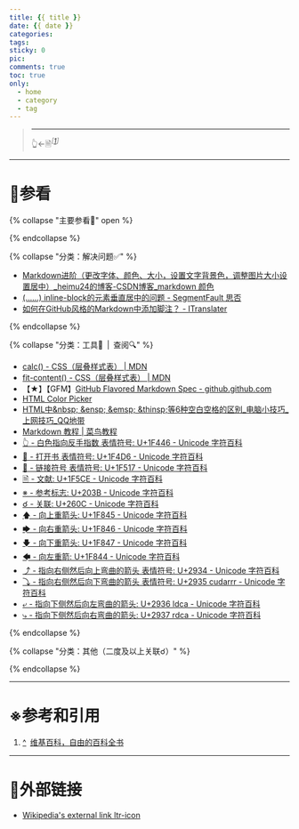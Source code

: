```yaml
---
title: {{ title }}
date: {{ date }}
categories:
tags:
sticky: 0
pic:
comments: true
toc: true
only:
  - home
  - category
  - tag
---
```


>
>
> <!-- more -->
>
> - - -
> 👆←🗎<sup id="cite_ref-1">*<font color="#808080">\[</font>[1](#cite_note-1)<font color="#808080">\]</font>*</sup>

---

# 📖参看

{% collapse "主要参看📖" open %}

{% endcollapse %}

{% collapse "分类：解决问题✅" %}

* [Markdown进阶（更改字体、颜色、大小，设置文字背景色，调整图片大小设置居中）_heimu24的博客-CSDN博客_markdown 颜色](https://blog.csdn.net/heimu24/article/details/81189700)
* [(……) inline-block的元素垂直居中的问题 - SegmentFault 思否](https://segmentfault.com/q/1010000019710978)
* [如何在GitHub风格的Markdown中添加脚注？ - ITranslater](https://www.itranslater.com/qa/details/2117469006360740864)

{% endcollapse %}

{% collapse "分类：工具🧰&ensp;|&ensp;查阅🔍" %}

* [calc() - CSS（层叠样式表） | MDN](https://developer.mozilla.org/zh-CN/docs/Web/CSS/calc())
* [fit-content() - CSS（层叠样式表） | MDN](https://developer.mozilla.org/zh-CN/docs/Web/CSS/fit-content)
* 【★】【GFM】[GitHub Flavored Markdown Spec - github.github.com](https://github.github.com/gfm/)
* [HTML Color Picker](https://www.w3schools.com/colors/colors_picker.asp)
* [HTML中\&nbsp; \&ensp; \&emsp; \&thinsp;等6种空白空格的区别_电脑小技巧_上网技巧_QQ地带](http://www.oicqzone.com/pc/2015083122336.html)
* [Markdown 教程 | 菜鸟教程](https://www.runoob.com/markdown/md-tutorial.html)
* [👆 - 白色指向反手指数 表情符号: U+1F446 - Unicode 字符百科](https://unicode-table.com/cn/1F446/)
* [📖 - 打开书 表情符号: U+1F4D6 - Unicode 字符百科](https://unicode-table.com/cn/1F4D6/)
* [🔗 - 链接符号 表情符号: U+1F517 - Unicode 字符百科](https://unicode-table.com/cn/1F517/)
* [🗎 - 文献: U+1F5CE - Unicode 字符百科](https://unicode-table.com/cn/1F5CE/)
* [※ - 参考标志: U+203B - Unicode 字符百科](https://unicode-table.com/cn/203B/)
* [☌ - 关联: U+260C - Unicode 字符百科](https://unicode-table.com/cn/260C/)
* [🡅 - 向上重箭头: U+1F845 - Unicode 字符百科](https://unicode-table.com/cn/1F845/)
* [🡆 - 向右重箭头: U+1F846 - Unicode 字符百科](https://unicode-table.com/cn/1F846/)
* [🡇 - 向下重箭头: U+1F847 - Unicode 字符百科](https://unicode-table.com/cn/1F847/)
* [🡄 - 向左重箭: U+1F844 - Unicode 字符百科](https://unicode-table.com/cn/1F844/)
* [⤴ - 指向右侧然后向上弯曲的箭头 表情符号: U+2934 - Unicode 字符百科](https://unicode-table.com/cn/2934/)
* [⤵ - 指向右侧然后向下弯曲的箭头 表情符号: U+2935 cudarrr - Unicode 字符百科](https://unicode-table.com/cn/2935/)
* [⤶ - 指向下侧然后向左弯曲的箭头: U+2936 ldca - Unicode 字符百科](https://unicode-table.com/cn/2936/)
* [⤷ - 指向下侧然后向右弯曲的箭头: U+2937 rdca - Unicode 字符百科](https://unicode-table.com/cn/2937/)

{% endcollapse %}

{% collapse "分类：其他（二度及以上关联☌）" %}

{% endcollapse %}

---

# ※参考和引用

1. <a id="cite_note-1" href="#cite_ref-1" aria-label="跳转" title="跳转">^</a>&ensp;[维基百科，自由的百科全书](https://zh.wikipedia.org/)

---

# 🔗外部链接

* [Wikipedia's external link ltr-icon][Wikipedia__external_link_ltr-icon]<div style="display:inline-block !important;vertical-align:top !important;width:12px !important;height:fit-content(100%);padding:0 !important;border:0 !important;margin:0 !important;"><img src="https://zh.wikipedia.org/w/skins/Vector/resources/skins.vector.styles/images/external-link-ltr-icon.svg?48e54" alt="" style="display:inline-block;vertical-align:top !important;width:12px;height:12px;border:0 !important;margin:0 !important;" /></div>

[Wikipedia__external_link_ltr-icon]: https://zh.wikipedia.org/w/skins/Vector/resources/skins.vector.styles/images/external-link-ltr-icon.svg?48e54
